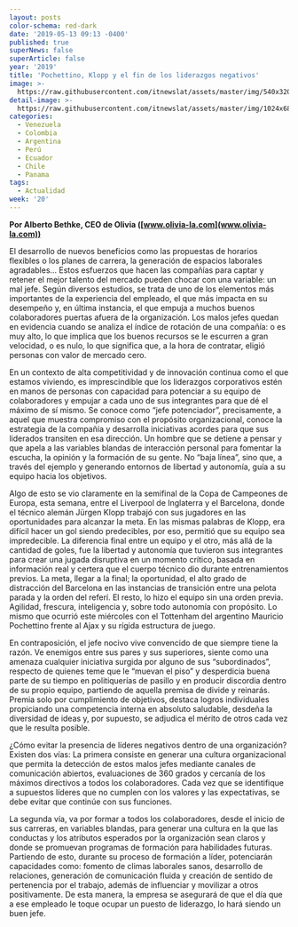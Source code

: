 ```yaml
---
layout: posts
color-schema: red-dark
date: '2019-05-13 09:13 -0400'
published: true
superNews: false
superArticle: false
year: '2019'
title: 'Pochettino, Klopp y el fin de los liderazgos negativos'
image: >-
  https://raw.githubusercontent.com/itnewslat/assets/master/img/540x320/Alberto-Bethke-p.jpg
detail-image: >-
  https://raw.githubusercontent.com/itnewslat/assets/master/img/1024x680/Alberto-Bethke-g.jpg
categories:
  - Venezuela
  - Colombia
  - Argentina
  - Perú
  - Ecuador
  - Chile
  - Panama
tags:
  - Actualidad
week: '20'
---
```

**Por Alberto Bethke, CEO de Olivia ([www.olivia-la.com](www.olivia-la.com))**

El desarrollo de nuevos beneficios como las propuestas de horarios flexibles o los planes de carrera, la generación de espacios laborales agradables… Estos esfuerzos que hacen las compañías para captar y retener el mejor talento del mercado pueden chocar con una variable: un mal jefe. Según diversos estudios, se trata de uno de los elementos más importantes de la experiencia del empleado, el que más impacta en su desempeño y, en última instancia, el que empuja a muchos buenos colaboradores puertas afuera de la organización. Los malos jefes quedan en evidencia cuando se analiza el índice de rotación de una compañía: o es muy alto, lo que implica que los buenos recursos se le escurren a gran velocidad, o es nulo, lo que significa que, a la hora de contratar, eligió personas con valor de mercado cero.

En un contexto de alta competitividad y de innovación continua como el que estamos viviendo, es imprescindible que los liderazgos corporativos estén en manos de personas con capacidad para potenciar a su equipo de colaboradores y empujar a cada uno de sus integrantes para que dé el máximo de sí mismo. Se conoce como “jefe potenciador”, precisamente, a aquel que muestra compromiso con el propósito organizacional, conoce la estrategia de la compañía y desarrolla iniciativas acordes para que sus liderados transiten en esa dirección. Un hombre que se detiene a pensar y que apela a las variables blandas de interacción personal para fomentar la escucha, la opinión y la formación de su gente. No “baja línea”, sino que, a través del ejemplo y generando entornos de libertad y autonomía, guía a su equipo hacia los objetivos. 

Algo de esto se vio claramente en la semifinal de la Copa de Campeones de Europa, esta semana, entre el Liverpool de Inglaterra y el Barcelona, donde el técnico alemán Jürgen Klopp trabajó con sus jugadores en las oportunidades para alcanzar la meta. En las mismas palabras de Klopp, era difícil hacer un gol siendo predecibles, por eso, permitió que su equipo sea impredecible. La diferencia final entre un equipo y el otro, más allá de la cantidad de goles, fue la libertad y autonomía que tuvieron sus integrantes para crear una jugada disruptiva en un momento crítico, basada en información real y certera que el cuerpo técnico dio durante entrenamientos previos. La meta, llegar a la final; la oportunidad, el alto grado de distracción del Barcelona en las instancias de transición entre una pelota parada y la orden del referí. El resto, lo hizo el equipo sin una orden previa. Agilidad, frescura, inteligencia y, sobre todo autonomía con propósito. Lo mismo que ocurrió este miércoles con el Tottenham del argentino Mauricio Pochettino frente al Ajax y su rígida estructura de juego.

En contraposición, el jefe nocivo vive convencido de que siempre tiene la razón. Ve enemigos entre sus pares y sus superiores, siente como una amenaza cualquier iniciativa surgida por alguno de sus “subordinados”, respecto de quienes teme que le “muevan el piso” y desperdicia buena parte de su tiempo en politiquerías de pasillo y en producir discordia dentro de su propio equipo, partiendo de aquella premisa de divide y reinarás. Premia solo por cumplimiento de objetivos, destaca logros individuales propiciando una competencia interna en absoluto saludable, desdeña la diversidad de ideas y, por supuesto, se adjudica el mérito de otros cada vez que le resulta posible. 

¿Cómo evitar la presencia de líderes negativos dentro de una organización? Existen dos vías: La primera consiste en generar una cultura organizacional que permita la detección de estos malos jefes mediante canales de comunicación abiertos, evaluaciones de 360 grados y cercanía de los máximos directivos a todos los colaboradores. Cada vez que se identifique a supuestos líderes que no cumplen con los valores y las expectativas, se debe evitar que continúe con sus funciones.

La segunda vía, va por formar a todos los colaboradores, desde el inicio de sus carreras, en variables blandas, para generar una cultura en la que las conductas y los atributos esperados por la organización sean claros y donde se promuevan programas de formación para habilidades futuras. Partiendo de esto, durante su proceso de formación a líder, potenciarán capacidades como: fomento de climas laborales sanos, desarrollo de relaciones, generación de comunicación fluida y creación de sentido de pertenencia por el trabajo, además de influenciar y movilizar a otros positivamente. De esta manera, la empresa se asegurará de que el día que a ese empleado le toque ocupar un puesto de liderazgo, lo hará siendo un buen jefe. 